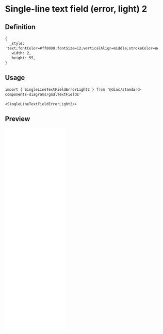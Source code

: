 # Single-line text field (error, light) 2

## Definition

```
{
  _style: 'text;fontColor=#ff0000;fontSize=12;verticalAlign=middle;strokeColor=none;fillColor=none;whiteSpace=wrap;html=1;',
  _width: 2,
  _height: 55,
}
```

## Usage

```
import { SingleLineTextFieldErrorLight2 } from '@diac/standard-components-diagrams/gmdlTextFields'

<SingleLineTextFieldErrorLight2/>
```

## Preview

<img src="./single-line-text-field-error-light-2.png" width="200"/>
